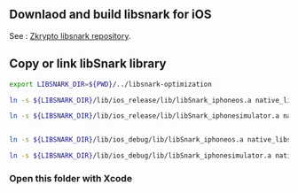 

## Downlaod and build libsnark for iOS
See : [Zkrypto libsnark repository](https://github.com/snp-labs/libsnark-optimization).


## Copy or link libSnark library

```bash
export LIBSNARK_DIR=${PWD}/../libsnark-optimization 

ln -s ${LIBSNARK_DIR}/lib/ios_release/lib/libSnark_iphoneos.a native_libs/iphoneos_release/libSnark.a 

ln -s ${LIBSNARK_DIR}/lib/ios_release/lib/libSnark_iphonesimulator.a native_libs/iphonesimulator_release/libSnark.a


ln -s ${LIBSNARK_DIR}/lib/ios_debug/lib/libSnark_iphoneos.a native_libs/iphoneos_debug/libSnark.a 

ln -s ${LIBSNARK_DIR}/lib/ios_debug/lib/libSnark_iphonesimulator.a native_libs/iphonesimulator_debug/libSnark.a 

```

### Open this folder with Xcode
